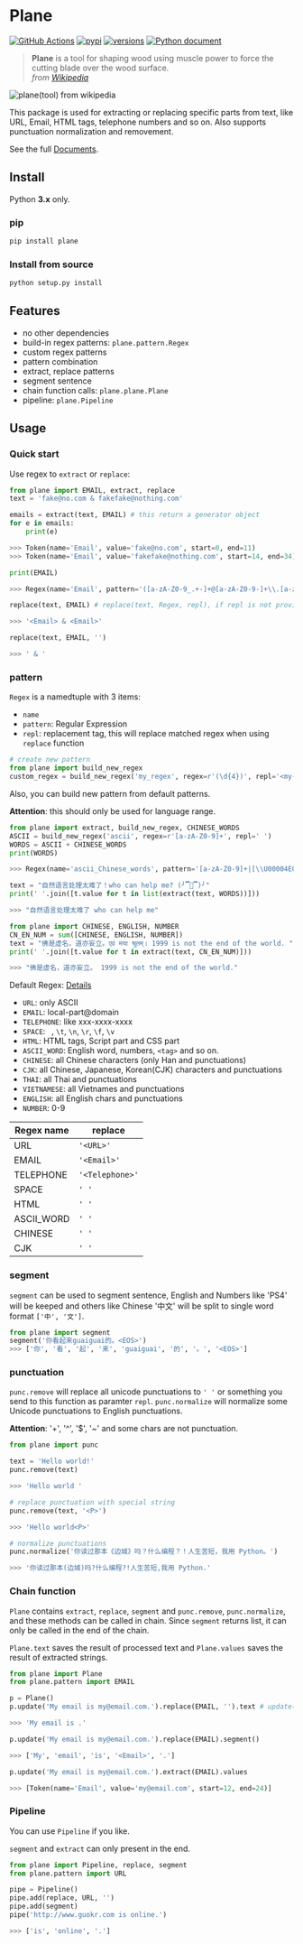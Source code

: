 # Plane

[![GitHub Actions](https://github.com/kemingy/plane/workflows/Python%20package/badge.svg)](https://github.com/kemingy/plane/actions)
[![pypi](https://img.shields.io/pypi/v/plane.svg)](https://pypi.python.org/pypi/plane)
[![versions](https://img.shields.io/pypi/pyversions/plane.svg)](https://github.com/kemingy/plane)
[![Python document](https://github.com/kemingy/plane/workflows/Python%20document/badge.svg)](https://kemingy.github.io/plane/)

> **Plane** is a tool for shaping wood using muscle power to force the cutting blade over the wood surface.  
> *from [Wikipedia](https://en.wikipedia.org/wiki/Plane_(tool))*

![plane(tool) from wikipedia](https://upload.wikimedia.org/wikipedia/commons/e/e3/Kanna2.gif)

This package is used for extracting or replacing specific parts from text, like URL, Email, HTML tags, telephone numbers and so on. Also supports punctuation normalization and removement.

See the full [Documents](https://kemingy.github.io/Plane/).

## Install

Python **3.x** only.

### pip

```python
pip install plane
```

### Install from source

```sh
python setup.py install
```

## Features

* no other dependencies
* build-in regex patterns: `plane.pattern.Regex`
* custom regex patterns
* pattern combination
* extract, replace patterns
* segment sentence
* chain function calls: `plane.plane.Plane`
* pipeline: `plane.Pipeline`

## Usage

### Quick start

Use regex to `extract` or `replace`:

```python
from plane import EMAIL, extract, replace
text = 'fake@no.com & fakefake@nothing.com'

emails = extract(text, EMAIL) # this return a generator object
for e in emails:
    print(e)

>>> Token(name='Email', value='fake@no.com', start=0, end=11)
>>> Token(name='Email', value='fakefake@nothing.com', start=14, end=34)

print(EMAIL)

>>> Regex(name='Email', pattern='([a-zA-Z0-9_.+-]+@[a-zA-Z0-9-]+\\.[a-zA-Z0-9-]+)', repl='<Email>')

replace(text, EMAIL) # replace(text, Regex, repl), if repl is not provided, Regex.repl will be used

>>> '<Email> & <Email>'

replace(text, EMAIL, '')

>>> ' & '
```

### pattern

`Regex` is a namedtuple with 3 items:

* `name`
* `pattern`: Regular Expression
* `repl`: replacement tag, this will replace matched regex when using `replace` function

```python
# create new pattern
from plane import build_new_regex
custom_regex = build_new_regex('my_regex', regex=r'(\d{4})', repl='<my-replacement-tag>')
```

Also, you can build new pattern from default patterns.

**Attention**: this should only be used for language range.

```python
from plane import extract, build_new_regex, CHINESE_WORDS
ASCII = build_new_regex('ascii', regex=r'[a-zA-Z0-9]+', repl=' ')
WORDS = ASCII + CHINESE_WORDS
print(WORDS)

>>> Regex(name='ascii_Chinese_words', pattern='[a-zA-Z0-9]+|[\\U00004E00-\\U00009FFF\\U00003400-\\U00004DBF\\U00020000-\\U0002A6DF\\U0002A700-\\U0002B73F\\U0002B740-\\U0002B81F\\U0002B820-\\U0002CEAF\\U0002CEB0-\\U0002EBEF]+', repl=' ')

text = "自然语言处理太难了！who can help me? (╯▔🔺▔)╯"
print(' '.join([t.value for t in list(extract(text, WORDS))]))

>>> "自然语言处理太难了 who can help me"

from plane import CHINESE, ENGLISH, NUMBER
CN_EN_NUM = sum([CHINESE, ENGLISH, NUMBER])
text = "佛是虚名，道亦妄立。एवं मया श्रुतम्। 1999 is not the end of the world. "
print(' '.join([t.value for t in extract(text, CN_EN_NUM)]))

>>> "佛是虚名，道亦妄立。 1999 is not the end of the world."
```

Default Regex: [Details](https://github.com/Momingcoder/Plane/blob/master/plane/pattern.py)

* `URL`: only ASCII
* `EMAIL`: local-part@domain
* `TELEPHONE`: like xxx-xxxx-xxxx
* `SPACE`: ` `, `\t`, `\n`, `\r`, `\f`, `\v`
* `HTML`: HTML tags, Script part and CSS part
* `ASCII_WORD`: English word, numbers, `<tag>` and so on.
* `CHINESE`: all Chinese characters (only Han and punctuations)
* `CJK`: all Chinese, Japanese, Korean(CJK) characters and punctuations
* `THAI`: all Thai and punctuations
* `VIETNAMESE`: all Vietnames and punctuations
* `ENGLISH`: all English chars and punctuations
* `NUMBER`: 0-9

Regex name | replace
-----------|---------
URL        | `'<URL>'`
EMAIL      | `'<Email>'`
TELEPHONE  | `'<Telephone>'`
SPACE      | `' '`
HTML       | `' '`
ASCII_WORD | `' '`
CHINESE    | `' '`
CJK        | `' '`


### segment

`segment` can be used to segment sentence, English and Numbers like 'PS4' will be keeped and others like Chinese '中文' will be split to single word format `['中', '文']`.

```python
from plane import segment
segment('你看起来guaiguai的。<EOS>')
>>> ['你', '看', '起', '来', 'guaiguai', '的', '。', '<EOS>']
```

### punctuation

`punc.remove` will replace all unicode punctuations to `' '` or something you send to this function as paramter `repl`. `punc.normalize` will normalize some Unicode punctuations to English punctuations.

**Attention**: '+', '^', '$', '~' and some chars are not punctuation.

```python
from plane import punc

text = 'Hello world!'
punc.remove(text)

>>> 'Hello world '

# replace punctuation with special string
punc.remove(text, '<P>')

>>> 'Hello world<P>'

# normalize punctuations
punc.normalize('你读过那本《边城》吗？什么编程？！人生苦短，我用 Python。')

>>> '你读过那本(边城)吗?什么编程?!人生苦短,我用 Python.'
```

### Chain function

`Plane` contains `extract`, `replace`, `segment` and `punc.remove`, `punc.normalize`, and these methods can be called in chain. Since `segment` returns list, it can only be called in the end of the chain.

`Plane.text` saves the result of processed text and `Plane.values` saves the result of extracted strings.

```python
from plane import Plane
from plane.pattern import EMAIL

p = Plane()
p.update('My email is my@email.com.').replace(EMAIL, '').text # update() will init Plane.text and Plane.values

>>> 'My email is .'

p.update('My email is my@email.com.').replace(EMAIL).segment()

>>> ['My', 'email', 'is', '<Email>', '.']

p.update('My email is my@email.com.').extract(EMAIL).values

>>> [Token(name='Email', value='my@email.com', start=12, end=24)]
```

### Pipeline

You can use `Pipeline` if you like. 

`segment` and `extract` can only present in the end.

```python
from plane import Pipeline, replace, segment
from plane.pattern import URL

pipe = Pipeline()
pipe.add(replace, URL, '')
pipe.add(segment)
pipe('http://www.guokr.com is online.')

>>> ['is', 'online', '.']
